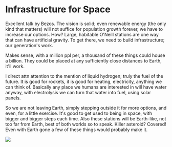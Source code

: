 # Infrastructure for Space

Excellent talk by Bezos. The vision is solid; even renewable energy
(the only kind that matters) will not suffice for population growth
forever, we have to increase our options. How? Large, habitable
O'Neill stations are one way that can have artificial gravity. To get
there, we need to build infrastructure; our generation's work.

Makes sense, with a million ppl per, a thousand of these things could
house a billion. They could be placed at any sufficiently close
distances to Earth, it'll work.

I direct attn attention to the mention of liquid hydrogen; truly the
fuel of the future. It is good for rockets, it is good for heating,
electricity, anything we can think of. Basically any place we humans
are interested in will have water anyway, with electrolysis we can
turn that water into fuel, using solar panels.

So we are not leaving Earth, simply stepping outside it for more
options, and even, for a little exercise. It's good to get used to
being in space, with bigger and bigger steps each time. Also these
stations will be Earth-like, not too far from Earth, best of both
worlds so to speak. Killer asteroid? Covered! Even with Earth gone a
few of these things would probably make it.

[![](http://img.youtube.com/vi/GQ98hGUe6FM/0.jpg)](http://www.youtube.com/watch?v=GQ98hGUe6FM)

